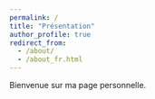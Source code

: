 ```yaml
---
permalink: /
title: "Présentation"
author_profile: true
redirect_from: 
  - /about/
  - /about_fr.html
---
```


Bienvenue sur ma page personnelle.

